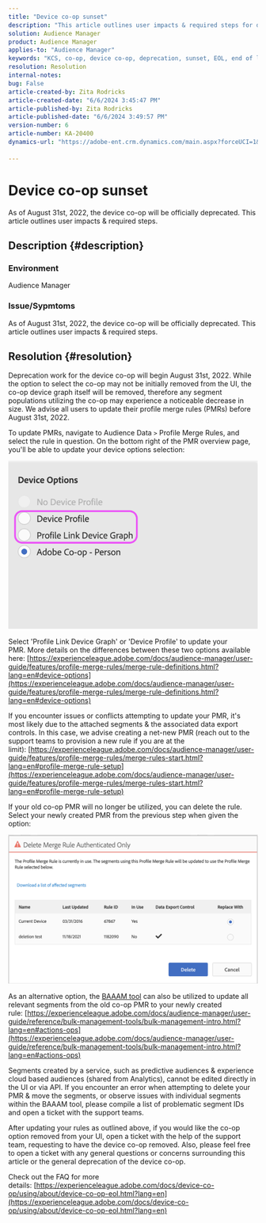```yaml
---
title: "Device co-op sunset"
description: "This article outlines user impacts & required steps for device co-op sunset deprecation"
solution: Audience Manager
product: Audience Manager
applies-to: "Audience Manager"
keywords: "KCS, co-op, device co-op, deprecation, sunset, EOL, end of life, PMR, profile merge rule, device stitching, device profile"
resolution: Resolution
internal-notes: 
bug: False
article-created-by: Zita Rodricks
article-created-date: "6/6/2024 3:45:47 PM"
article-published-by: Zita Rodricks
article-published-date: "6/6/2024 3:49:57 PM"
version-number: 6
article-number: KA-20400
dynamics-url: "https://adobe-ent.crm.dynamics.com/main.aspx?forceUCI=1&pagetype=entityrecord&etn=knowledgearticle&id=6d27e0d5-1b24-ef11-840a-000d3a372703"

---
```

# Device co-op sunset


As of August 31st, 2022, the device co-op will be officially deprecated. This article outlines user impacts & required steps.

## Description {#description}


### Environment

Audience Manager

### Issue/Sypmtoms

As of August 31st, 2022, the device co-op will be officially deprecated. This article outlines user impacts & required steps.


## Resolution {#resolution}


Deprecation work for the device co-op will begin August 31st, 2022. While the option to select the co-op may not be initially removed from the UI, the co-op device graph itself will be removed, therefore any segment populations utilizing the co-op may experience a noticeable decrease in size. We advise all users to update their profile merge rules (PMRs) before August 31st, 2022.

To update PMRs, navigate to Audience Data `>`  Profile Merge Rules, and select the rule in question. On the bottom right of the PMR overview page, you'll be able to update your device options selection:

![](assets/29cf3d52-d61f-ed11-b83e-0022480868ff.png)

Select 'Profile Link Device Graph' or 'Device Profile' to update your PMR. More details on the differences between these two options available here: [https://experienceleague.adobe.com/docs/audience-manager/user-guide/features/profile-merge-rules/merge-rule-definitions.html?lang=en#device-options](https://experienceleague.adobe.com/docs/audience-manager/user-guide/features/profile-merge-rules/merge-rule-definitions.html?lang=en#device-options)

If you encounter issues or conflicts attempting to update your PMR, it's most likely due to the attached segments & the associated data export controls. In this case, we advise creating a net-new PMR (reach out to the support teams to provision a new rule if you are at the limit): [https://experienceleague.adobe.com/docs/audience-manager/user-guide/features/profile-merge-rules/merge-rules-start.html?lang=en#profile-merge-rule-setup](https://experienceleague.adobe.com/docs/audience-manager/user-guide/features/profile-merge-rules/merge-rules-start.html?lang=en#profile-merge-rule-setup)

If your old co-op PMR will no longer be utilized, you can delete the rule. Select your newly created PMR from the previous step when given the option:

![](assets/82d7968f-9950-ed11-bba2-0022480868ff.png)

As an alternative option, the [BAAAM tool](https://experienceleague.adobe.com/docs/audience-manager/user-guide/reference/bulk-management-tools/bulk-management-intro.html?lang=en) can also be utilized to update all relevant segments from the old co-op PMR to your newly created rule: [https://experienceleague.adobe.com/docs/audience-manager/user-guide/reference/bulk-management-tools/bulk-management-intro.html?lang=en#actions-ops](https://experienceleague.adobe.com/docs/audience-manager/user-guide/reference/bulk-management-tools/bulk-management-intro.html?lang=en#actions-ops)

Segments created by a service, such as predictive audiences & experience cloud based audiences (shared from Analytics), cannot be edited directly in the UI or via API. If you encounter an error when attempting to delete your PMR & move the segments, or observe issues with individual segments within the BAAAM tool, please compile a list of problematic segment IDs and open a ticket with the support teams. 

After updating your rules as outlined above, if you would like the co-op option removed from your UI, open a ticket with the help of the support team, requesting to have the device co-op removed. Also, please feel free to open a ticket with any general questions or concerns surrounding this article or the general deprecation of the device co-op.

Check out the FAQ for more details: [https://experienceleague.adobe.com/docs/device-co-op/using/about/device-co-op-eol.html?lang=en](https://experienceleague.adobe.com/docs/device-co-op/using/about/device-co-op-eol.html?lang=en)
